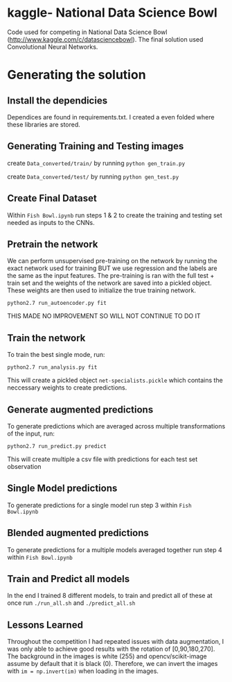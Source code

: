 kaggle- National Data Science Bowl
==============

Code used for competing in National Data Science Bowl (http://www.kaggle.com/c/datasciencebowl).
The final solution used Convolutional Neural Networks.

Generating the solution
========


Install the dependicies
-----------

Dependices are found in requirements.txt.
I created a even folded where these libraries are stored.


Generating Training and Testing images
------------------------

create ```Data_converted/train/``` by running ```python gen_train.py```

create ```Data_converted/test/``` by running ```python gen_test.py```


Create Final Dataset
-------------------------

Within ```Fish Bowl.ipynb``` run steps 1 & 2 to create the training and testing set needed as inputs to the CNNs.


Pretrain the network
---------------------

We can perform unsupervised pre-training on the network by running the exact network used for training BUT we use regression and the labels are the same as the input features. The pre-training is ran with the full test + train set and the weights of the network are saved into a pickled object. These weights are then used to initialize the true training network.  

```python2.7 run_autoencoder.py fit```

THIS MADE NO IMPROVEMENT SO WILL NOT CONTINUE TO DO IT

Train the network
--------------------

To train the best single mode, run:

```python2.7 run_analysis.py fit```

This will create a pickled object ```net-specialists.pickle``` which contains the neccessary weights to create predictions. 


Generate augmented predictions
----------------------------

To generate predictions which are averaged across multiple transformations of the input, run:

```python2.7 run_predict.py predict```

This will create multiple a csv file with predictions for each test set observation


Single Model predictions
----------------------

To generate predictions for a single model run step 3 within ```Fish Bowl.ipynb```

Blended augmented predictions
---------------------------

To generate predictions for a multiple models averaged together run step 4 within ```Fish Bowl.ipynb```

Train and Predict all models
---------------------

In the end I trained 8 different models, to train and predict all of these at once run ```./run_all.sh``` and ```./predict_all.sh```


Lessons Learned
-------------

Throughout the competition I had repeated issues with data augmentation, I was only able to achieve good results with the rotation of [0,90,180,270]. 
The background in the images is white (255) and opencv/scikit-image assume by default that it is black (0). Therefore, we can invert the images with
```im = np.invert(im)``` when loading in the images. 